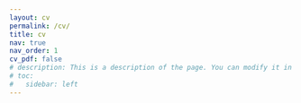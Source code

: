 ```yaml
---
layout: cv
permalink: /cv/
title: cv
nav: true
nav_order: 1
cv_pdf: false
# description: This is a description of the page. You can modify it in 'pages/_cv.md'. You can also change or remove the top pdf download button.
# toc:
#   sidebar: left
---
```

